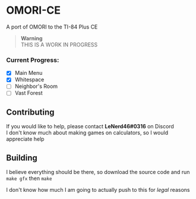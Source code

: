 # OMORI-CE
A port of OMORI to the TI-84 Plus CE

> **Warning** 
<br />THIS IS A WORK IN PROGRESS

### Current Progress:
- [x] Main Menu
- [x] Whitespace
- [ ] Neighbor's Room
- [ ] Vast Forest

## Contributing
If you would like to help, please contact **LeNerd46#0316** on Discord
<br />I don't know much about making games on calculators, so I would appreciate help

## Building
I believe everything should be there, so download the source code and run `make gfx` then `make`

I don't know how much I am going to actually push to this for *legal* reasons

